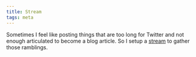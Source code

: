 ```yaml
---
title: Stream
tags: meta
---
```


Sometimes I feel like posting things that are too long for Twitter and
not enough articulated to become a blog article. So I setup a
[stream](http://stefanorodighiero.net/stream/) to gather those
ramblings.
